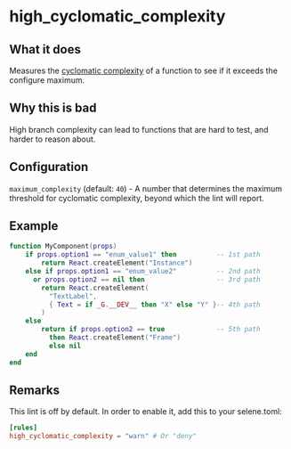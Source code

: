 # high_cyclomatic_complexity
## What it does
Measures the [cyclomatic complexity](https://en.wikipedia.org/wiki/Cyclomatic_complexity) of a function to see if it exceeds the configure maximum.

## Why this is bad
High branch complexity can lead to functions that are hard to test, and harder to reason about.

## Configuration
`maximum_complexity` (default: `40`) - A number that determines the maximum threshold for cyclomatic complexity, beyond which the lint will report.

## Example
```lua
function MyComponent(props)
    if props.option1 == "enum_value1" then          -- 1st path
        return React.createElement("Instance")
    else if props.option1 == "enum_value2"          -- 2nd path
      or props.option2 == nil then                  -- 3rd path
        return React.createElement(
          "TextLabel",
          { Text = if _G.__DEV__ then "X" else "Y" }-- 4th path
        )
    else
        return if props.option2 == true             -- 5th path
          then React.createElement("Frame")
          else nil
    end
end
```

## Remarks

This lint is off by default. In order to enable it, add this to your selene.toml:

```toml
[rules]
high_cyclomatic_complexity = "warn" # Or "deny"
```
